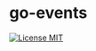 # go-events

[![License MIT][License-Image]][License-Url]

[License-Image]: https://img.shields.io/badge/License-MIT-blue.svg
[License-Url]: https://opensource.org/license/MIT
